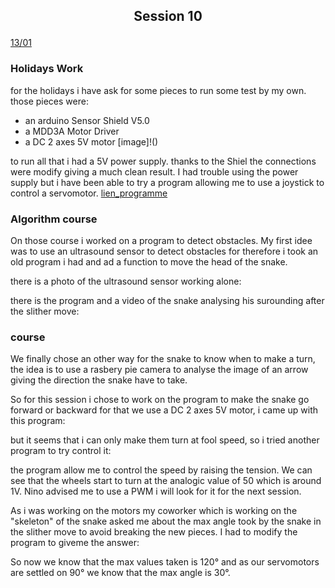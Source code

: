 ## <p align=center> Session 10
<ins>13/01</ins>

### Holidays Work
for the holidays i have ask for some pieces to run some test by my own.
those pieces were:
- an arduino Sensor Shield V5.0
-  a MDD3A Motor Driver
- a DC 2 axes 5V motor
[image]!()

to run all that i had a 5V power supply.
thanks to the Shiel the connections were modify giving a much clean result. I had trouble using the power supply but i have been able to try a program allowing me to use a joystick to control a servomotor.
[lien_programme]()

### Algorithm course
On those course i worked on a program to detect obstacles.
My first idee was to use an ultrasound sensor to detect obstacles for therefore i took an old program i had and ad a function to move the head of the snake.

there is a photo of the ultrasound sensor working alone:

there is the program and a video of the snake analysing his surounding after the slither move:


### course
We finally chose an other way for the snake to know when to make a turn, the idea is to use a rasbery pie camera to analyse the image of an arrow giving the direction the snake have to take.

So for this session i chose to work on the program to make the snake go forward or backward for that we use a DC 2 axes 5V motor, i came up with this program:

but it seems that i can only make them turn at fool speed, so i tried another program to try control it:

the program allow me to control the speed by raising the tension. We can see that the wheels start to turn at the analogic value of 50 which is around 1V. Nino advised me to use a PWM i will look for it for the next session.

As i was working on the motors my coworker which is working on the "skeleton" of the snake asked me about the max angle took by the snake in the slither move to avoid breaking the new pieces. I had to modify the program to giveme the answer:

So now we know that the max values taken is 120° and as our servomotors are settled on 90° we know that the max angle is 30°.
